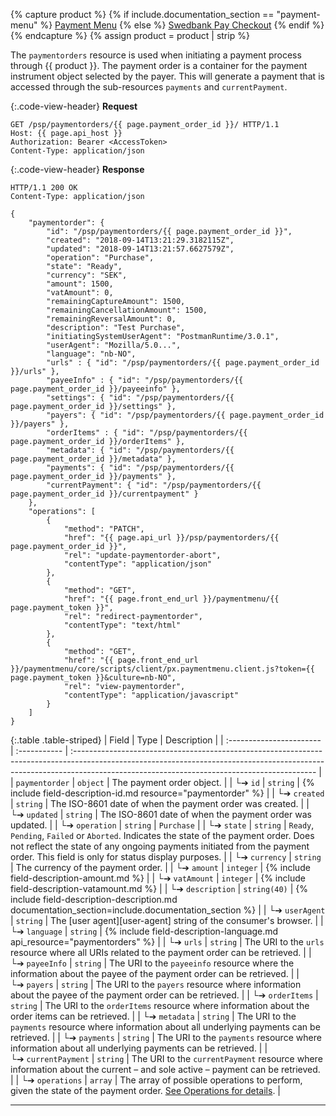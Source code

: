 {% capture product %}
    {% if include.documentation_section == "payment-menu" %}
        [Payment Menu][payment-menu]
    {% else %}
        [Swedbank Pay Checkout][checkout]
    {% endif %}
{% endcapture %}
{% assign product = product | strip %}

The `paymentorders` resource is used when initiating a payment process through
{{ product }}. The payment order is a container for the payment instrument
object selected by the payer. This will generate a payment that is accessed
through the sub-resources `payments` and `currentPayment`.

{:.code-view-header}
**Request**

```http
GET /psp/paymentorders/{{ page.payment_order_id }}/ HTTP/1.1
Host: {{ page.api_host }}
Authorization: Bearer <AccessToken>
Content-Type: application/json
```

{:.code-view-header}
**Response**

```http
HTTP/1.1 200 OK
Content-Type: application/json

{
    "paymentorder": {
        "id": "/psp/paymentorders/{{ page.payment_order_id }}",
        "created": "2018-09-14T13:21:29.3182115Z",
        "updated": "2018-09-14T13:21:57.6627579Z",
        "operation": "Purchase",
        "state": "Ready",
        "currency": "SEK",
        "amount": 1500,
        "vatAmount": 0,
        "remainingCaptureAmount": 1500,
        "remainingCancellationAmount": 1500,
        "remainingReversalAmount": 0,
        "description": "Test Purchase",
        "initiatingSystemUserAgent": "PostmanRuntime/3.0.1",
        "userAgent": "Mozilla/5.0...",
        "language": "nb-NO",
        "urls" : { "id": "/psp/paymentorders/{{ page.payment_order_id }}/urls" },
        "payeeInfo" : { "id": "/psp/paymentorders/{{ page.payment_order_id }}/payeeinfo" },
        "settings": { "id": "/psp/paymentorders/{{ page.payment_order_id }}/settings" },
        "payers": { "id": "/psp/paymentorders/{{ page.payment_order_id }}/payers" },
        "orderItems" : { "id": "/psp/paymentorders/{{ page.payment_order_id }}/orderItems" },
        "metadata": { "id": "/psp/paymentorders/{{ page.payment_order_id }}/metadata" },
        "payments": { "id": "/psp/paymentorders/{{ page.payment_order_id }}/payments" },
        "currentPayment": { "id": "/psp/paymentorders/{{ page.payment_order_id }}/currentpayment" }
    },
    "operations": [
        {
            "method": "PATCH",
            "href": "{{ page.api_url }}/psp/paymentorders/{{ page.payment_order_id }}",
            "rel": "update-paymentorder-abort",
            "contentType": "application/json"
        },
        {
            "method": "GET",
            "href": "{{ page.front_end_url }}/paymentmenu/{{ page.payment_token }}",
            "rel": "redirect-paymentorder",
            "contentType": "text/html"
        },
        {
            "method": "GET",
            "href": "{{ page.front_end_url }}/paymentmenu/core/scripts/client/px.paymentmenu.client.js?token={{ page.payment_token }}&culture=nb-NO",
            "rel": "view-paymentorder",
            "contentType": "application/javascript"
        }
    ]
}
```

{:.table .table-striped}
| Field                    | Type         | Description                                                                                                                                                                                                               |
| :----------------------- | :----------- | :------------------------------------------------------------------------------------------------------------------------------------------------------------------------------------------------------------------------ |
| `paymentorder`           | `object`     | The payment order object.                                                                                                                                                                                                 |
| └➔&nbsp;`id`             | `string`     | {% include field-description-id.md resource="paymentorder" %}                                                                                                                                                             |
| └➔&nbsp;`created`        | `string`     | The ISO-8601 date of when the payment order was created.                                                                                                                                                                  |
| └➔&nbsp;`updated`        | `string`     | The ISO-8601 date of when the payment order was updated.                                                                                                                                                                  |
| └➔&nbsp;`operation`      | `string`     | `Purchase`                                                                                                                                                                                                                |
| └➔&nbsp;`state`          | `string`     | `Ready`, `Pending`, `Failed` or `Aborted`. Indicates the state of the payment order. Does not reflect the state of any ongoing payments initiated from the payment order. This field is only for status display purposes. |
| └➔&nbsp;`currency`       | `string`     | The currency of the payment order.                                                                                                                                                                                        |
| └➔&nbsp;`amount`         | `integer`    | {% include field-description-amount.md %}                                                                                                                                                                                 |
| └➔&nbsp;`vatAmount`      | `integer`    | {% include field-description-vatamount.md %}                                                                                                                                                                              |
| └➔&nbsp;`description`    | `string(40)` | {% include field-description-description.md documentation_section=include.documentation_section %}                                                                                                                        |
| └➔&nbsp;`userAgent`      | `string`     | The [user agent][user-agent] string of the consumer's browser.                                                                                                                                                            |
| └➔&nbsp;`language`       | `string`     | {% include field-description-language.md api_resource="paymentorders" %}                                                                                                                                                  |
| └➔&nbsp;`urls`           | `string`     | The URI to the `urls` resource where all URIs related to the payment order can be retrieved.                                                                                                                              |
| └➔&nbsp;`payeeInfo`      | `string`     | The URI to the `payeeinfo` resource where the information about the payee of the payment order can be retrieved.                                                                                                          |
| └➔&nbsp;`payers`         | `string`     | The URI to the `payers` resource where information about the payee of the payment order can be retrieved.                                                                                                                 |
| └➔&nbsp;`orderItems`     | `string`     | The URI to the `orderItems` resource where information about the order items can be retrieved.                                                                                                                            |
| └➔&nbsp;`metadata`       | `string`     | The URI to the `payments` resource where information about all underlying payments can be retrieved.                                                                                                                      |
| └➔&nbsp;`payments`       | `string`     | The URI to the `payments` resource where information about all underlying payments can be retrieved.                                                                                                                      |
| └➔&nbsp;`currentPayment` | `string`     | The URI to the `currentPayment` resource where information about the current – and sole active – payment can be retrieved.                                                                                                |
| └➔&nbsp;`operations`     | `array`      | The array of possible operations to perform, given the state of the payment order. [See Operations for details](#operations).                                                                                             |

-----------------------------------------
[payment-menu]: /payment-menu
[checkout]: /checkout
